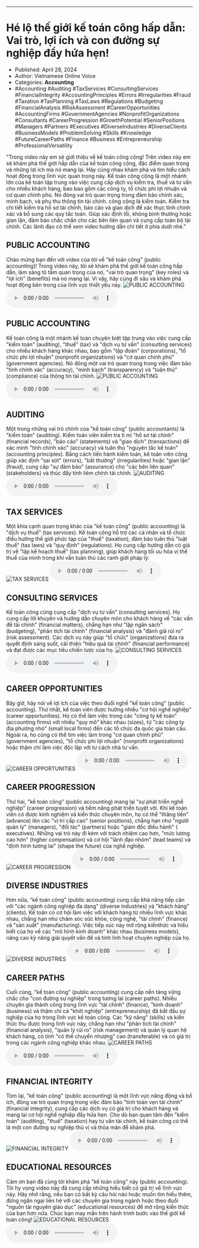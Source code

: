 
---

# Hé lộ thế giới kế toán công hấp dẫn: Vai trò, lợi ích và con đường sự nghiệp đầy hứa hẹn!

- Published: April 28, 2024
- Author: Vietnamese Online Voice
- Categories: **Accounting**
- #Accounting #Auditing #TaxServices #ConsultingServices #FinancialIntegrity #AccountingPrinciples #Errors #Irregularities #Fraud #Taxation #TaxPlanning #TaxLaws #Regulations #Budgeting #FinancialAnalysis #RiskAssessment #CareerOpportunities #AccountingFirms #GovernmentAgencies #NonprofitOrganizations #Consultants #CareerProgression #GrowthPotential #SeniorPositions #Managers #Partners #Executives #DiverseIndustries #DiverseClients #BusinessModels #ProblemSolving #Skills #Knowledge #FutureCareerPaths #Finance #Business #Entrepreneurship #ProfessionalVersatility

"Trong video này em sẽ giới thiệu về kế toán công cộng! Trên video này em sẽ khám phá thế giới hấp dẫn của kế toán công cộng, đặc điểm quan trọng và những lợi ích mà nó mang lại. Hãy cùng nhau khám phá và tìm hiểu cách hoạt động trong lĩnh vực quan trọng này. Kế toán công cộng là một nhánh lớn của kế toán tập trung vào việc cung cấp dịch vụ kiểm tra, thuế và tư vấn cho nhiều khách hàng, bao bao gồm các công ty, tổ chức phi lợi nhuận và cơ quan chính phủ. Nó đóng vai trò quan trọng trong đảm bảo chính xác, minh bạch, và phụ thu thông tin tài chính. công cộng là kiểm toán. Kiểm tra chi tiết kiểm tra hồ sơ tài chính, báo cáo và giao dịch để xác thực tính chính xác và bổ sung các quy tắc toán. Giúp xác định lỗi, không bình thường hoặc gian lận, đảm bảo chắc chắn cho các bên liên quan và cung cấp toàn bộ tài chính. Các lãnh đạo có thể xem video hướng dẫn chi tiết ở phía dưới nhé."


## PUBLIC ACCOUNTING

Chào mừng bạn đến với video của tôi về "kế toán công" (public accounting)! Trong video này, tôi sẽ khám phá thế giới kế toán công hấp dẫn, làm sáng tỏ tầm quan trọng của nó, "vai trò quan trọng" (key roles) và "lợi ích" (benefits) mà nó mang lại. Vì vậy, hãy cùng đi sâu và khám phá hoạt động bên trong của lĩnh vực thiết yếu này.
![PUBLIC ACCOUNTING](https://http-archiver-apis-production-80.schnworks.com/storage/images/transitions/2024-04-28/transition--12171438093-Montserrat-Bold-4A148C.jpg)
<audio controls>
    <source src="https://http-archiver-apis-production-80.schnworks.com/storage/storage/audio/file-32601374016.mp3" type="audio/mpeg">
</audio>



## PUBLIC ACCOUNTING

Kế toán công là một nhánh kế toán chuyên biệt tập trung vào việc cung cấp "kiểm toán" (auditing), "thuế" (tax) và "dịch vụ tư vấn" (consulting services) cho nhiều khách hàng khác nhau, bao gồm "tập đoàn" (corporations), "tổ chức phi lợi nhuận" (nonprofit organizations) và "cơ quan chính phủ" (government agencies). Nó đóng một vai trò quan trọng trong việc đảm bảo "tính chính xác" (accuracy), "minh bạch" (transparency) và "tuân thủ" (compliance) của thông tin tài chính.
![PUBLIC ACCOUNTING](https://http-archiver-apis-production-80.schnworks.com/storage/images/transitions/2024-04-28/transition-34702605436-Montserrat-Bold-303F9F.jpg)
<audio controls>
    <source src="https://http-archiver-apis-production-80.schnworks.com/storage/storage/audio/file-14981419308.mp3" type="audio/mpeg">
</audio>



## AUDITING

Một trong những vai trò chính của "kế toán công" (public accountants) là "kiểm toán" (auditing). Kiểm toán viên kiểm tra tỉ mỉ "hồ sơ tài chính" (financial records), "báo cáo" (statements) và "giao dịch" (transactions) để xác minh "tính chính xác" (accuracy) và tuân thủ "nguyên tắc kế toán" (accounting principles). Bằng cách tiến hành kiểm toán, kế toán viên công giúp xác định "sai sót" (errors), "bất thường" (irregularities) hoặc "gian lận" (fraud), cung cấp "sự đảm bảo" (assurance) cho "các bên liên quan" (stakeholders) và thúc đẩy tính liêm chính tài chính.
![AUDITING](https://http-archiver-apis-production-80.schnworks.com/storage/images/transitions/2024-04-28/transition-16147575570-Montserrat-ExtraBold-4A148C.jpg)
<audio controls>
    <source src="https://http-archiver-apis-production-80.schnworks.com/storage/storage/audio/file-5342756028.mp3" type="audio/mpeg">
</audio>



## TAX SERVICES

Một khía cạnh quan trọng khác của "kế toán công" (public accounting) là "dịch vụ thuế" (tax services). Kế toán công hỗ trợ các cá nhân và tổ chức điều hướng thế giới phức tạp của "thuế" (taxation), đảm bảo tuân thủ "luật thuế" (tax laws) và "quy định" (regulations). Họ cung cấp hướng dẫn có giá trị về "lập kế hoạch thuế" (tax planning), giúp khách hàng tối ưu hóa vị thế thuế của mình trong khi vẫn tuân thủ các ranh giới pháp lý.
![TAX SERVICES](https://http-archiver-apis-production-80.schnworks.com/storage/images/transitions/2024-04-28/transition-7053578382-Montserrat-Medium-4A148C.jpg)
<audio controls>
    <source src="https://http-archiver-apis-production-80.schnworks.com/storage/storage/audio/file-28463259952.mp3" type="audio/mpeg">
</audio>



## CONSULTING SERVICES

Kế toán công cũng cung cấp "dịch vụ tư vấn" (consulting services). Họ cung cấp lời khuyên và hướng dẫn chuyên môn cho khách hàng về "các vấn đề tài chính" (financial matters), chẳng hạn như "lập ngân sách" (budgeting), "phân tích tài chính" (financial analysis) và "đánh giá rủi ro" (risk assessment). Các dịch vụ này giúp "tổ chức" (organizations) đưa ra quyết định sáng suốt, cải thiện "hiệu quả tài chính" (financial performance) và đạt được các mục tiêu chiến lược của họ.
![CONSULTING SERVICES](https://http-archiver-apis-production-80.schnworks.com/storage/images/transitions/2024-04-28/transition-20369350626-Montserrat-Medium-673AB7.jpg)
<audio controls>
    <source src="https://http-archiver-apis-production-80.schnworks.com/storage/storage/audio/file-2328380845.mp3" type="audio/mpeg">
</audio>



## CAREER OPPORTUNITIES

Bây giờ, hãy nói về lợi ích của việc theo đuổi nghề "kế toán công" (public accounting). Thứ nhất, kế toán viên được hưởng nhiều "cơ hội nghề nghiệp" (career opportunities). Họ có thể làm việc trong các "công ty kế toán" (accounting firms) với nhiều "quy mô" khác nhau (sizes), từ "các công ty địa phương nhỏ" (small local firms) đến các tổ chức đa quốc gia toàn cầu. Ngoài ra, họ cũng có thể tìm việc làm trong "cơ quan chính phủ" (government agencies), "tổ chức phi lợi nhuận" (nonprofit organizations) hoặc thậm chí làm việc độc lập với tư cách nhà tư vấn.
![CAREER OPPORTUNITIES](https://http-archiver-apis-production-80.schnworks.com/storage/images/transitions/2024-04-28/transition-41487357630-Montserrat-SemiBold-283593.jpg)
<audio controls>
    <source src="https://http-archiver-apis-production-80.schnworks.com/storage/storage/audio/file-26054585169.mp3" type="audio/mpeg">
</audio>



## CAREER PROGRESSION

Thứ hai, "kế toán công" (public accounting) mang lại "sự phát triển nghề nghiệp" (career progression) và tiềm năng phát triển tuyệt vời. Khi kế toán viên có được kinh nghiệm và kiến ​​thức chuyên môn, họ có thể "thăng tiến" (advance) lên các "vị trí cấp cao" (senior positions), chẳng hạn như "người quản lý" (managers), "đối tác" (partners) hoặc "giám đốc điều hành" ( executives). Những vai trò này đi kèm với trách nhiệm cao hơn, "mức lương cao hơn" (higher compensation) và cơ hội "lãnh đạo nhóm" (lead teams) và "định hình tương lai" (shape the future) của nghề nghiệp.
![CAREER PROGRESSION](https://http-archiver-apis-production-80.schnworks.com/storage/images/transitions/2024-04-28/transition--8691213313-Montserrat-ExtraBold-303F9F.jpg)
<audio controls>
    <source src="https://http-archiver-apis-production-80.schnworks.com/storage/storage/audio/file-16741514874.mp3" type="audio/mpeg">
</audio>



## DIVERSE INDUSTRIES

Hơn nữa, "kế toán công" (public accounting) cung cấp khả năng tiếp cận với "các ngành công nghiệp đa dạng" (diverse industries) và "khách hàng" (clients). Kế toán có cơ hội làm việc với khách hàng từ nhiều lĩnh vực khác nhau, chẳng hạn như chăm sóc sức khỏe, công nghệ, "tài chính" (finance) và "sản xuất" (manufacturing). Việc tiếp xúc này mở rộng kiến ​​thức và hiểu biết của họ về các "mô hình kinh doanh" khác nhau (business models), nâng cao kỹ năng giải quyết vấn đề và tính linh hoạt chuyên nghiệp của họ.
![DIVERSE INDUSTRIES](https://http-archiver-apis-production-80.schnworks.com/storage/images/transitions/2024-04-28/transition-3937244715-Montserrat-Medium-880E4F.jpg)
<audio controls>
    <source src="https://http-archiver-apis-production-80.schnworks.com/storage/storage/audio/file-18423652385.mp3" type="audio/mpeg">
</audio>



## CAREER PATHS

Cuối cùng, "kế toán công" (public accounting) cung cấp nền tảng vững chắc cho "con đường sự nghiệp" trong tương lai (career paths). Nhiều chuyên gia thành công trong lĩnh vực "tài chính" (finance), "kinh doanh" (business) và thậm chí cả "khởi nghiệp" (entrepreneurship) đã bắt đầu sự nghiệp của họ trong lĩnh vực kế toán công. Các "kỹ năng" (skills) và kiến ​​thức thu được trong lĩnh vực này, chẳng hạn như "phân tích tài chính" (financial analysis), "quản lý rủi ro" (risk management) và quản lý quan hệ khách hàng, có tính "có thể chuyển nhượng" cao (transferable) và có giá trị trong các ngành công nghiệp khác nhau.
![CAREER PATHS](https://http-archiver-apis-production-80.schnworks.com/storage/images/transitions/2024-04-28/transition-7459673888-Montserrat-Black-880E4F.jpg)
<audio controls>
    <source src="https://http-archiver-apis-production-80.schnworks.com/storage/storage/audio/file-9430477979.mp3" type="audio/mpeg">
</audio>



## FINANCIAL INTEGRITY

Tóm lại, "kế toán công" (public accounting) là một lĩnh vực năng động và bổ ích, đóng vai trò quan trọng trong việc đảm bảo "tính toàn vẹn tài chính" (financial integrity), cung cấp các dịch vụ có giá trị cho khách hàng và mang lại cơ hội nghề nghiệp đầy hứa hẹn. Cho dù bạn quan tâm đến "kiểm toán" (auditing), "thuế" (taxation) hay tư vấn tài chính, kế toán công có thể là một con đường sự nghiệp thú vị và thỏa mãn để khám phá.
![FINANCIAL INTEGRITY](https://http-archiver-apis-production-80.schnworks.com/storage/images/transitions/2024-04-28/transition--12258271592-Montserrat-Regular-4A148C.jpg)
<audio controls>
    <source src="https://http-archiver-apis-production-80.schnworks.com/storage/storage/audio/file-12246439183.mp3" type="audio/mpeg">
</audio>



## EDUCATIONAL RESOURCES

Cảm ơn bạn đã cùng tôi khám phá "kế toán công" này (public accounting). Tôi hy vọng video này đã cung cấp những hiểu biết có giá trị về lĩnh vực này. Hãy nhớ rằng, nếu bạn có bất kỳ câu hỏi nào hoặc muốn tìm hiểu thêm, đừng ngần ngại liên hệ với các chuyên gia trong ngành hoặc theo đuổi "nguồn tài nguyên giáo dục" (educational resources) để mở rộng kiến ​​thức của bạn hơn nữa. Chúc bạn may mắn trên hành trình bước vào thế giới kế toán công!
![EDUCATIONAL RESOURCES](https://http-archiver-apis-production-80.schnworks.com/storage/images/transitions/2024-04-28/transition--7173284914-Montserrat-ExtraBold-303F9F.jpg)
<audio controls>
    <source src="https://http-archiver-apis-production-80.schnworks.com/storage/storage/audio/file-11050492878.mp3" type="audio/mpeg">
</audio>

